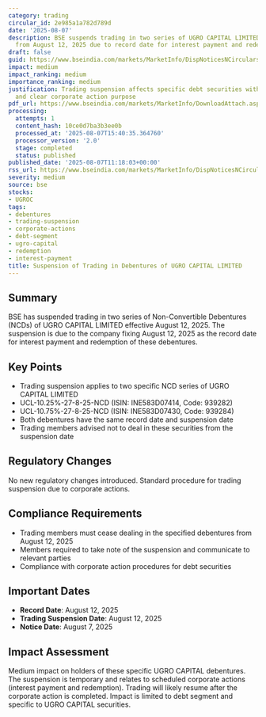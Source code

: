 ```yaml
---
category: trading
circular_id: 2e985a1a782d789d
date: '2025-08-07'
description: BSE suspends trading in two series of UGRO CAPITAL LIMITED debentures
  from August 12, 2025 due to record date for interest payment and redemption.
draft: false
guid: https://www.bseindia.com/markets/MarketInfo/DispNoticesNCirculars.aspx?Noticeid={C69CF12C-BE3C-4DFD-B059-C0FB926145DA}&noticeno=20250807-24&dt=08/07/2025&icount=24&totcount=68&flag=0
impact: medium
impact_ranking: medium
importance_ranking: medium
justification: Trading suspension affects specific debt securities with defined timeline
  and clear corporate action purpose
pdf_url: https://www.bseindia.com/markets/MarketInfo/DownloadAttach.aspx?id=20250807-24&attachedId=
processing:
  attempts: 1
  content_hash: 10ce0d7ba3b3ee0b
  processed_at: '2025-08-07T15:40:35.364760'
  processor_version: '2.0'
  stage: completed
  status: published
published_date: '2025-08-07T11:18:03+00:00'
rss_url: https://www.bseindia.com/markets/MarketInfo/DispNoticesNCirculars.aspx?Noticeid={C69CF12C-BE3C-4DFD-B059-C0FB926145DA}&noticeno=20250807-24&dt=08/07/2025&icount=24&totcount=68&flag=0
severity: medium
source: bse
stocks:
- UGROC
tags:
- debentures
- trading-suspension
- corporate-actions
- debt-segment
- ugro-capital
- redemption
- interest-payment
title: Suspension of Trading in Debentures of UGRO CAPITAL LIMITED
---
```


## Summary

BSE has suspended trading in two series of Non-Convertible Debentures (NCDs) of UGRO CAPITAL LIMITED effective August 12, 2025. The suspension is due to the company fixing August 12, 2025 as the record date for interest payment and redemption of these debentures.

## Key Points

- Trading suspension applies to two specific NCD series of UGRO CAPITAL LIMITED
- UCL-10.25%-27-8-25-NCD (ISIN: INE583D07414, Code: 939282)
- UCL-10.75%-27-8-25-NCD (ISIN: INE583D07430, Code: 939284)
- Both debentures have the same record date and suspension date
- Trading members advised not to deal in these securities from the suspension date

## Regulatory Changes

No new regulatory changes introduced. Standard procedure for trading suspension due to corporate actions.

## Compliance Requirements

- Trading members must cease dealing in the specified debentures from August 12, 2025
- Members required to take note of the suspension and communicate to relevant parties
- Compliance with corporate action procedures for debt securities

## Important Dates

- **Record Date**: August 12, 2025
- **Trading Suspension Date**: August 12, 2025
- **Notice Date**: August 7, 2025

## Impact Assessment

Medium impact on holders of these specific UGRO CAPITAL debentures. The suspension is temporary and relates to scheduled corporate actions (interest payment and redemption). Trading will likely resume after the corporate action is completed. Impact is limited to debt segment and specific to UGRO CAPITAL securities.